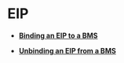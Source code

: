 # EIP<a name="EN-US_TOPIC_0140749080"></a>

-   **[Binding an EIP to a BMS](binding-an-eip-to-a-bms.md)**  

-   **[Unbinding an EIP from a BMS](unbinding-an-eip-from-a-bms.md)**  


